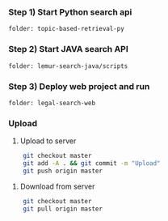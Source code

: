 ### Step 1) Start Python search api  

    folder: topic-based-retrieval-py

### Step 2) Start JAVA search API  

    folder: lemur-search-java/scripts
    
### Step 3) Deploy web project and run 
    folder: legal-search-web


### Upload 
1) Upload to server 

```sh
    git checkout master
    git add -A . && git commit -m "Upload"
    git push origin master 
```

1) Download from server

```sh
    git checkout master
    git pull origin master
```